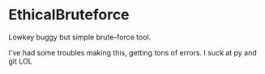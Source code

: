 # EthicalBruteforce
Lowkey buggy but simple brute-force tool. 


I've had some troubles making this, getting tons of errors. I suck at py and git LOL
